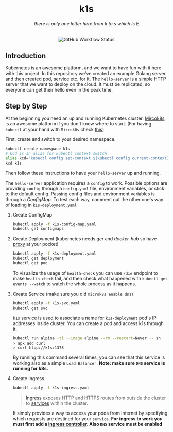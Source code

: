 <h1 align="center"> k1s </h1>
<h6 align="center"> there is only one letter here from k to s which is E </h6>

<p align="center">
   <img alt="GitHub Workflow Status" src="https://img.shields.io/github/actions/workflow/status/1995parham-teaching/k1s/ci.yaml?style=for-the-badge">
</p>

## Introduction

Kubernetes is an awesome platform, and we want to have fun with it here with this project.
In this repository we've created an example Golang server and then created pod, service etc. for it.
The `hello-server` is a simple HTTP server that we want to deploy on the cloud.
It must be replicated, so everyone can get their hello even in the peak time.

## Step by Step

At the beginning you need an up and running Kubernetes cluster.
[Mircok8s](https://microk8s.io/docs) is an awesome platform if you don't know where to start.
(For having `kubectl` at your hand with `Mircok8s` check [this](https://microk8s.io/docs/working-with-kubectl))

First, create and switch to your desired namespace.

```bash
kubectl create namespace k1s
# kcd is an alias for kubectl context switch
alias kcd='kubectl config set-context $(kubectl config current-context) --namespace'
kcd k1s
```

Then follow these instructions to have your `hello-server` up and running.

The `hello-server` application requires a `config` to work. Possible options are providing `config` through a `config.yaml` file, environment variables, or stick to the default config.
Passing config files and environment variables is through a _ConfigMap_. To test each way, comment out the other one's way of loading in `k1s-deployment.yaml`

1. Create ConfigMap

   ```bash
   kubectl apply -f k1s-config-map.yaml
   kubectl get configmaps
   ```

2. Create Deployment (kubernetes needs _gcr_ and _docker-hub_ so have [proxy](https://microk8s.io/docs/install-proxy) at your pocket)

   ```bash
   kubectl apply -f k1s-deployment.yaml
   kubectl get deployment
   kubectl get pod
   ```

   To visualize the usage of `health-check` you can use `/die` endpoint to make `health-check` fail,
   and then check what happened with `kubectl get events --watch` to watch the whole process as it happens.

3. Create Service (make sure you did `microk8s enable dns`)

   ```bash
   kubectl apply -f k1s-svc.yaml
   kubectl get svc
   ```

   `k1s` service is used to associate a name for `k1s-deployment` pod's IP addresses inside cluster.
   You can create a pod and access k1s through it.

   ```bash
   kubectl run alpine -ti --image alpine --rm --restart=Never -- sh
   > apk add curl
   > curl htpp://k1s:1378
   ```

   By running this command several times, you can see that this service is working also as a simple `Load Balancer`.
   **Note: make sure `DNS` service is running for k8s.**

4. Create Ingress

   ```bash
   kubectl apply -f k1s-ingress.yaml
   ```

   > [Ingress](https://kubernetes.io/docs/reference/generated/kubernetes-api/v1.18/#ingress-v1beta1-networking-k8s-io) exposes HTTP and HTTPS routes from outside the cluster to [services](https://kubernetes.io/docs/concepts/services-networking/service/) within the cluster.

   It simply provides a way to access your pods from Internet by specifying which requests are destined for your `service`.
   **For ingress to work you must first add a [ingress controller](https://kubernetes.io/docs/concepts/services-networking/ingress-controllers). Also `DNS` service must be enabled**
